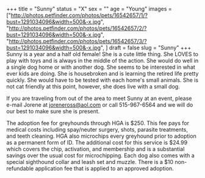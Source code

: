 +++
title = "Sunny"
status = "X"
sex = ""
age = "Young"
images = ["http://photos.petfinder.com/photos/pets/16542657/1/?bust=1291034096&width=500&-x.jpg",
"http://photos.petfinder.com/photos/pets/16542657/2/?bust=1291034096&width=500&-x.jpg",
"http://photos.petfinder.com/photos/pets/16542657/3/?bust=1291034096&width=500&-x.jpg",
]
draft = false
slug = "Sunny"
+++
Sunny is a year and a half old female!  She is a cute little thing.  She LOVES to play with toys and is always in the middle of the action.  She would do well in a single dog home or with another dog.  She seems to be interested in what ever kids are doing.  She is housebroken and is learning the retired life pretty quickly.  She would have to be tested with each home's small animals.  She is not cat friendly at this point, however, she does live with a small dog.


  If you are traveling from out of the area to meet Sunny at an event, please e-mail Jorene at joreneross@aol.com or call 515-967-6564 and we will do our best to make sure she is present.

The adoption fee for greyhounds through HGA is $250. This fee pays for medical costs including spay/neuter surgery, shots, parasite treatments, and teeth cleaning.  HGA also microchips every greyhound prior to adoption as a permanent form of ID.  The additional cost for this service is $24.99 which covers the chip, activation, and membership and is a substantial savings over the usual cost for microchipping.  Each dog also comes with a special sighthound collar and leash set and muzzle. There is a $10 non-refundable application fee that is applied to an approved adoption.
